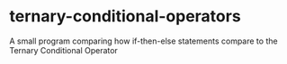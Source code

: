 # ternary-conditional-operators
A small program comparing how if-then-else statements compare to the Ternary Conditional Operator
